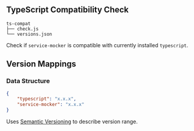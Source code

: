 ## TypeScript Compatibility Check

```
ts-compat
├── check.js
└── versions.json
```

Check if `service-mocker` is compatible with currently installed `typescript`.

## Version Mappings

### Data Structure

```json
{
    "typescript": "x.x.x",
    "service-mocker": "x.x.x"
}
```

Uses [Semantic Versioning](http://semver.org/) to describe version range.
